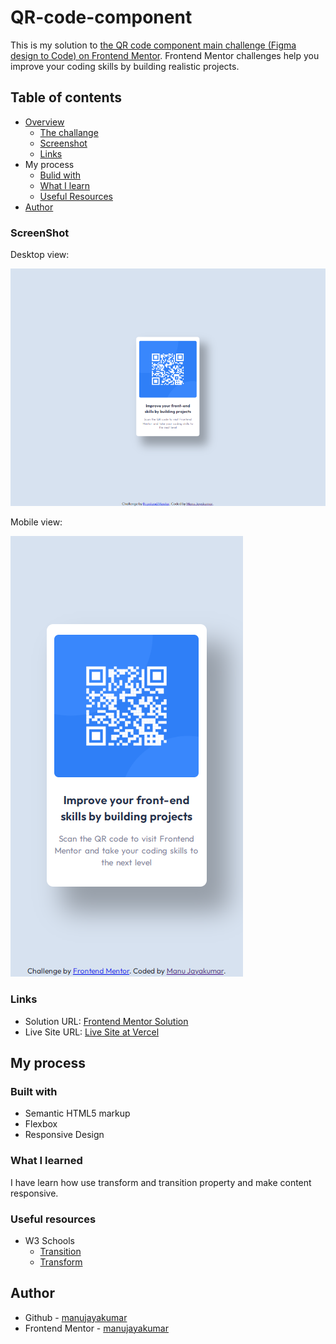 # QR-code-component
 This is my solution to [the QR code component main challenge (Figma design to Code) on Frontend Mentor](https://www.frontendmentor.io/challenges/qr-code-component-iux_sIO_H). Frontend Mentor challenges help you improve your coding skills by building realistic projects.
## Table of contents
- [Overview]()
  - [The challange]()
  - [Screenshot](#Screenshot)
  - [Links](#Links)
- My process
  - [Bulid with](#Bulid-with)
  - [What I learn](#What-I-Learn)
  - [Useful Resources](#Useful-Resources)
- [Author](#Author)
### ScreenShot
Desktop view:

![](https://github.com/manujayakumar/qr-code-component/blob/main/screenshot/desktop-view.PNG)

Mobile view:

![](https://github.com/manujayakumar/qr-code-component/blob/main/screenshot/mobile-view.PNG)
### Links
- Solution URL: [Frontend Mentor Solution]()
- Live Site URL: [Live Site at Vercel](https://qr-code-component-steel-nu.vercel.app/)
## My process
### Built with
- Semantic HTML5 markup
- Flexbox
- Responsive Design
### What I learned
I have learn how use transform and transition property and make content responsive. 
### Useful resources
- W3 Schools 
  - [Transition](https://www.w3schools.com/css/css3_transitions.asp) 
  - [Transform](https://www.w3schools.com/cssref/css3_pr_transform.asp)
## Author
- Github - [manujayakumar](https://github.com/manujayakumar)
- Frontend Mentor - [manujayakumar](https://www.frontendmentor.io/profile/manujayakumar)
